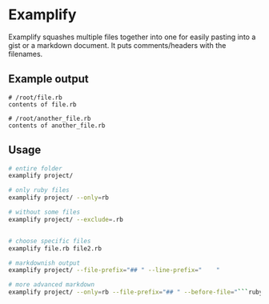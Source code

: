 # Examplify

Examplify squashes multiple files together into one for easily pasting into a
gist or a markdown document. It puts comments/headers with the filenames.

## Example output

```
# /root/file.rb
contents of file.rb

# /root/another_file.rb
contents of another_file.rb
```

## Usage

```bash
# entire folder
examplify project/

# only ruby files
examplify project/ --only=rb

# without some files
examplify project/ --exclude=.rb


# choose specific files
examplify file.rb file2.rb

# markdownish output
examplify project/ --file-prefix="## " --line-prefix="    "

# more advanced markdown
examplify project/ --only=rb --file-prefix="## " --before-file="```ruby" --after-file="```"
```
